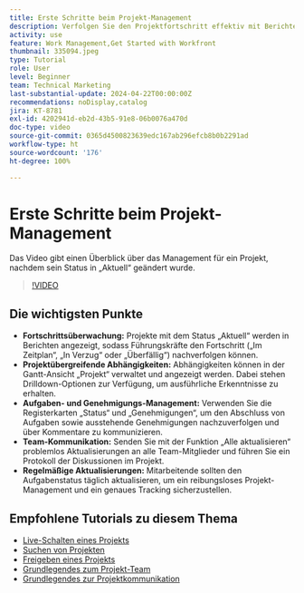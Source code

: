 ```yaml
---
title: Erste Schritte beim Projekt-Management
description: Verfolgen Sie den Projektfortschritt effektiv mit Berichten nach, verwalten Sie Abhängigkeiten über Gantt-Ansichten, überwachen Sie Aufgaben und Genehmigungen, verbessern Sie die Team-Kommunikation und sorgen Sie mit regelmäßigen Aktualisierungen für reibungslose Workflows.
activity: use
feature: Work Management,Get Started with Workfront
thumbnail: 335094.jpeg
type: Tutorial
role: User
level: Beginner
team: Technical Marketing
last-substantial-update: 2024-04-22T00:00:00Z
recommendations: noDisplay,catalog
jira: KT-8781
exl-id: 4202941d-eb2d-43b5-91e8-06b0076a470d
doc-type: video
source-git-commit: 0365d4500823639edc167ab296efcb8b0b2291ad
workflow-type: ht
source-wordcount: '176'
ht-degree: 100%

---
```


# Erste Schritte beim Projekt-Management

Das Video gibt einen Überblick über das Management für ein Projekt, nachdem sein Status in „Aktuell“ geändert wurde.

>[!VIDEO](https://video.tv.adobe.com/v/335094/?quality=12&learn=on&enablevpops)

## Die wichtigsten Punkte

* **Fortschrittsüberwachung:** Projekte mit dem Status „Aktuell“ werden in Berichten angezeigt, sodass Führungskräfte den Fortschritt („Im Zeitplan“, „In Verzug“ oder „Überfällig“) nachverfolgen können.
* **Projektübergreifende Abhängigkeiten:** Abhängigkeiten können in der Gantt-Ansicht „Projekt“ verwaltet und angezeigt werden. Dabei stehen Drilldown-Optionen zur Verfügung, um ausführliche Erkenntnisse zu erhalten.
* **Aufgaben- und Genehmigungs-Management:** Verwenden Sie die Registerkarten „Status“ und „Genehmigungen“, um den Abschluss von Aufgaben sowie ausstehende Genehmigungen nachzuverfolgen und über Kommentare zu kommunizieren.
* **Team-Kommunikation:** Senden Sie mit der Funktion „Alle aktualisieren“ problemlos Aktualisierungen an alle Team-Mitglieder und führen Sie ein Protokoll der Diskussionen im Projekt.
* **Regelmäßige Aktualisierungen:** Mitarbeitende sollten den Aufgabenstatus täglich aktualisieren, um ein reibungsloses Projekt-Management und ein genaues Tracking sicherzustellen. 


## Empfohlene Tutorials zu diesem Thema

* [Live-Schalten eines Projekts](/help/manage-work/projects/take-a-project-live.md)
* [Suchen von Projekten](/help/manage-work/projects/find-projects.md)
* [Freigeben eines Projekts](/help/manage-work/projects/share-a-project.md)
* [Grundlegendes zum Projekt-Team](/help/manage-work/projects/understand-the-project-team.md)
* [Grundlegendes zur Projektkommunikation](/help/manage-work/projects/understand-project-communication.md)
